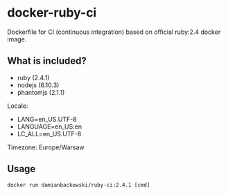 # docker-ruby-ci

Dockerfile for CI (continuous integration) based on official ruby:2.4 docker image.

## What is included?

* ruby (2.4.1)
* nodejs (6.10.3)
* phantomjs (2.1.1)

Locale:

* LANG=en_US.UTF-8
* LANGUAGE=en_US:en
* LC_ALL=en_US.UTF-8

Timezone: Europe/Warsaw

## Usage 

```
docker run damianbackowski/ruby-ci:2.4.1 [cmd]
```